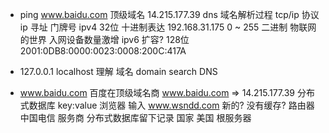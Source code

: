 - ping www.baidu.com 顶级域名
    14.215.177.39 dns 域名解析过程
    tcp/ip 协议
    ip 寻址 门牌号
    ipv4 32位 十进制表达 192.168.31.175  0 ~ 255
    二进制
    物联网的世界 入网设备数量激增 
    ipv6 扩容? 
    128位 2001:0DB8:0000:0023:0008:200C:417A

- 127.0.0.1 localhost 理解
    域名 domain  search  DNS
- www.baidu.com 百度在顶级域名商 www.baidu.com => 14.215.177.39
    分布式数据库
    key:value 
    浏览器 输入  www.wsndd.com  新的?
    没有缓存?
    路由器  
    中国电信 服务商 分布式数据库留下记录
    国家 
    美国 根服务器
